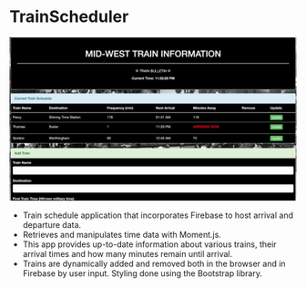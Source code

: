 # TrainScheduler
![TrainScheduler screenshot](assets/images/screenShot.jpg?raw=true "TrainScheduler screenshot")
* Train schedule application that incorporates Firebase to host arrival and departure data.
* Retrieves and manipulates time data with Moment.js.
* This app provides up-to-date information about various trains, their arrival times and how many minutes remain until arrival.
* Trains are dynamically added and removed both in the browser and in Firebase by user input. Styling done using the Bootstrap library.
